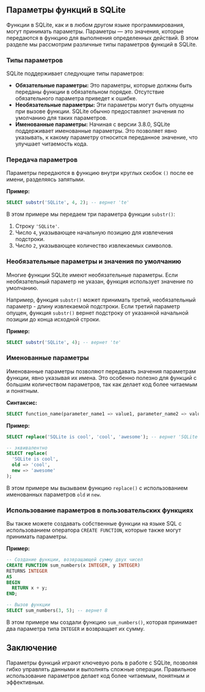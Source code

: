 ## Параметры функций в SQLite

Функции в SQLite, как и в любом другом языке программирования, могут принимать параметры. Параметры — это значения, которые передаются в функцию для выполнения определенных действий. В этом разделе мы рассмотрим различные типы параметров функций в SQLite.

### Типы параметров

SQLite поддерживает следующие типы параметров:

- **Обязательные параметры:**  Это параметры, которые должны быть переданы функции в обязательном порядке. Отсутствие обязательного параметра приведет к ошибке. 
- **Необязательные параметры:** Эти параметры могут быть опущены при вызове функции. SQLite обычно предоставляет значения по умолчанию для таких параметров.
- **Именованные параметры:** Начиная с версии 3.8.0, SQLite поддерживает именованные параметры.  Это позволяет явно указывать, к какому параметру относится переданное значение, что улучшает читаемость кода.

### Передача параметров

Параметры передаются в функцию внутри круглых скобок `()` после ее имени, разделяясь запятыми. 

**Пример:**

```sql
SELECT substr('SQLite', 4, 2); -- вернет 'te'
```

В этом примере мы передаем три параметра функции `substr()`: 

1. Строку `'SQLite'`.
2. Число `4`, указывающее начальную позицию для извлечения подстроки.
3. Число `2`, указывающее количество извлекаемых символов.

### Необязательные параметры и значения по умолчанию

Многие функции SQLite имеют необязательные параметры. Если необязательный параметр не указан, функция использует значение по умолчанию.  

Например, функция `substr()` может принимать третий, необязательный параметр - длину извлекаемой подстроки. Если третий параметр опущен, функция `substr()` вернет подстроку от указанной начальной позиции до конца исходной строки.

**Пример:**

```sql
SELECT substr('SQLite', 4); -- вернет 'te'
```

### Именованные параметры

Именованные параметры позволяют передавать значения параметрам функции, явно указывая их имена. Это особенно полезно для функций с большим количеством параметров, так как делает код более читаемым и понятным.

**Синтаксис:**

```sql
SELECT function_name(parameter_name1 => value1, parameter_name2 => value2, ...);
```

**Пример:**

```sql
SELECT replace('SQLite is cool', 'cool', 'awesome'); -- вернет 'SQLite is awesome'

-- эквивалентно
SELECT replace(
  'SQLite is cool', 
  old => 'cool', 
  new => 'awesome'
);
```

В этом примере мы вызываем функцию `replace()` с использованием именованных параметров `old` и `new`. 

### Использование параметров в пользовательских функциях

Вы также можете создавать собственные функции на языке SQL с использованием оператора `CREATE FUNCTION`, которые также могут принимать параметры.

**Пример:**

```sql
-- Создание функции, возвращающей сумму двух чисел
CREATE FUNCTION sum_numbers(x INTEGER, y INTEGER)
RETURNS INTEGER
AS
BEGIN
  RETURN x + y;
END;

-- Вызов функции
SELECT sum_numbers(3, 5); -- вернет 8
```

В этом примере мы создали функцию `sum_numbers()`, которая принимает два параметра типа `INTEGER` и возвращает их сумму. 

## Заключение

Параметры функций играют ключевую роль в работе с SQLite, позволяя гибко управлять данными и выполнять  сложные операции. Правильное использование параметров делает код  более  читаемым,  понятным  и  эффективным. 
